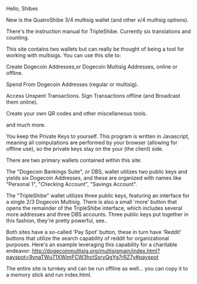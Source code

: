 
Hello, Shibes

New is the QuatroShibe 3/4 multisig wallet (and other x/4 multisig options).

There's the instruction manual for TripleShibe. Currently six translations and counting.

This site contains two wallets but can really be thought of being a tool for working with multisigs. You can use this site to:

  Create Dogecoin Addresses,or Dogecoin Multisig Addresses, online or offline.

  Spend From Dogecoin Addresses (regular or multisig).

  Access Unspent Transactions. Sign Transactions offline (and Broadcast them online).
    
  Create your own QR codes and other miscellaneous tools.

  and much more.

You keep the Private Keys to yourself. This program is written in Javascript, meaning all computations are performed by your browser (allowing for offline use), so the private keys stay on the your (the client) side.

There are two primary wallets contained within this site:

The "Dogecoin Bankings Suite", or DBS, wallet utilizes two public keys and yields six Dogecoin Addresses, and these are organized with names like "Personal 1", "Checking Account", "Savings Account".

The "TripleShibe" wallet utilizes three public keys, featuring an interface for a single 2/3 Dogecoin Multisig. There is also a small 'more' button that opens the remainder of the TripleShibe interface, which includes several more addresses and three DBS accounts. Three public keys put together in this fashion, they're pretty powerful, see..

Both sites have a so-called 'Pay Spot' button, these in turn have 'Reddit' buttons that utilize the search capability of reddit for organizational purposes. Here's an example leveraging this capability for a charitable endeavor: http://dogecoinmultisig.org/multisigmain/index.html?payspot=9vnaTWu71XWimFCW3hctSxryQgYg7rRZ7y#payspot


The entire site is turnkey and can be run offline as well... you can copy it to a memory stick and run index.html.
















